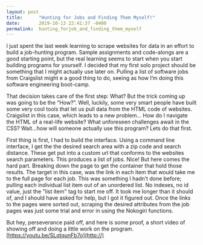 ```yaml
---
layout: post
title:      "Hunting for Jobs and Finding Them Myself!"
date:       2019-10-13 22:41:37 -0400
permalink:  hunting_forjob_and_finding_them_myself
---
```



I just spent the last week learning to scrape websites for data in an effort to build a job-hunting program. Sample assignments and code-alongs are a good starting point, but the real learning seems to start when you start building programs for yourself. I decided that my first solo project should be something that I might actually use later on. Pulling a list of software jobs from Craigslist might e a good thing to do, seeing as how I’m doing this software engineering boot-camp.

That decision takes care of the first step: What? But the trick coming up was going to be the “How?”.
Well, luckily, some very smart people have built some very cool tools that let us pull data from the HTML code of websites. Craigslist in this case, which leads to a new problem… How do I navigate the HTML of a real-life website? What unforeseen challenges await in the CSS? Wait...how will someone actually use this program? Lets do that first.

First thing is first, I had to build the interface. Using a command line interface, I get the the desired search area with a zip code and search distance. These get put into a custom url that conforms to the websites search parameters. This produces a list of jobs. Nice! But here comes the hard part. Breaking down the page to get the container that hold those results. The target in this case, was the link in each item that would take me to the full page for each job. This was something I hadn’t done before; pulling each individual list item out of an unordered list. No indexes, no id value, just the "list item" tag to start me off. It took me longer than it should of, and I should have asked for help, but I got it figured out. Once the links to the pages were sorted out, scraping the desired attributes from the job pages was just some trial and error in using the Nokogiri functions.

But hey, perseverance paid off, and here is some proof, a short video of showing off and doing a little work on the program.
[https://youtu.be/SLqtqunFb7o](http://)
